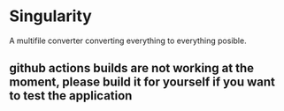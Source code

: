 # Singularity
 A multifile converter converting everything to everything posible.

## github actions builds are not working at the moment, please build it for yourself if you want to test the application
